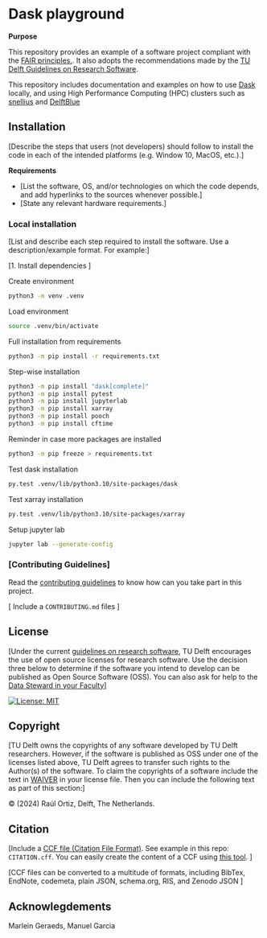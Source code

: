 # Dask playground

**Purpose**

This repository provides an example of a software project compliant with the [FAIR principles.](https://fair-software.nl/). It also adopts the recommendations made by the [TU Delft Guidelines on Research Software](https://d2k0ddhflgrk1i.cloudfront.net/TUDelft/Over_TU_Delft/Strategie/TU%20Delft%20Research%20Software%20Guidelines.pdf).

This repository includes documentation and examples on how to use [Dask]() locally, and using High Performance Computing (HPC) clusters such as [snellius]() and [DelftBlue]()

## Installation

[Describe the steps  that users (not developers) should follow to install the code in each of the intended platforms (e.g. Window 10, MacOS, etc.).]

**Requirements** 
- [List the software, OS, and/or technologies on which the code depends, and add hyperlinks to the sources whenever possible.]
- [State any relevant hardware requirements.]

### Local installation

[List and describe each step required to install the software. Use a description/example format. For example:]

[1. Install dependencies ]

Create environment
```bash
python3 -m venv .venv
```

Load environment
```bash
source .venv/bin/activate
```

Full installation from requirements
```bash
python3 -m pip install -r requirements.txt
```

Step-wise installation
```bash
python3 -m pip install "dask[complete]"
python3 -m pip install pytest
python3 -m pip install jupyterlab
python3 -m pip install xarray
python3 -m pip install pooch
python3 -m pip install cftime
```

Reminder in case more packages are installed
```bash
python3 -m pip freeze > requirements.txt
```

Test dask installation
```bash
py.test .venv/lib/python3.10/site-packages/dask
```

Test xarray installation
```bash
py.test .venv/lib/python3.10/site-packages/xarray
```

Setup jupyter lab
```bash
jupyter lab --generate-config
```


### [Contributing Guidelines]

Read the [contributing guidelines](CONTRIBUTING.md) to know how can you take part in this project. 

[ Include a `CONTRIBUTING.md` files ]

## License

[Under the current [guidelines on research software](https://d2k0ddhflgrk1i.cloudfront.net/TUDelft/Over_TU_Delft/Strategie/TU%20Delft%20Research%20Software%20Guidelines.pdf), TU Delft encourages the use of open source licenses for research software. Use the decision three below to determine if the software you intend to develop can be published as Open Source Software (OSS). You can also ask for help to the [Data Steward in your Faculty](https://www.tudelft.nl/library/research-data-management/r/support/data-stewardship/contact)]

[![License: MIT](https://img.shields.io/badge/License-MIT-yellow.svg)](https://opensource.org/licenses/MIT)

## Copyright

[TU Delft owns the copyrights of any software developed by TU Delft researchers. However, if the software is published as OSS under one of the licenses listed above, TU Delft agrees to transfer such rights to the Author(s) of the software. To claim the copyrights of a software include the text in [WAIVER](./WAIVER) in your license file. Then you can include the following text as part of this section:]

&copy; (2024) Raúl Ortiz, Delft, The Netherlands. 

## Citation

[Include a [CCF file (Citation File Format)](https://citation-file-format.github.io/). See example in this repo: `CITATION.cff`. You can easily create the content of a CCF using [this tool](https://citation-file-format.github.io/cff-initializer-javascript/). ]

[CCF files can be converted to a multitude of formats, including BibTex,  EndNote, codemeta, plain JSON, schema.org, RIS, and Zenodo JSON ]

## Acknowlegdements

Marlein Geraeds, Manuel Garcia
